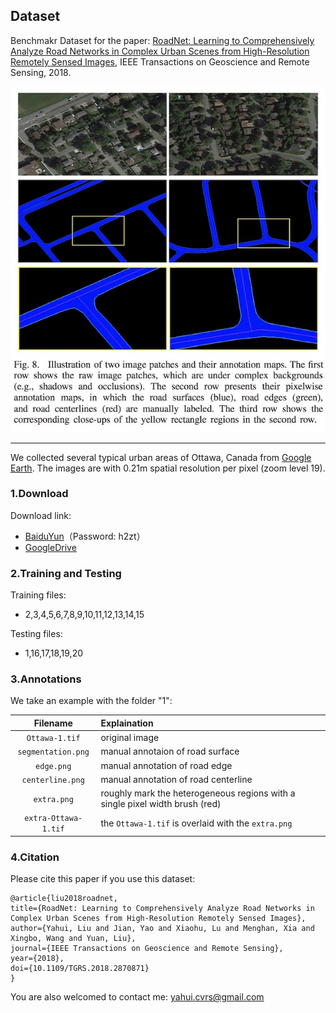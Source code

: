 ## Dataset



Benchmakr Dataset for the paper: [RoadNet: Learning to Comprehensively Analyze Road Networks in Complex Urban Scenes from High-Resolution Remotely Sensed Images](https://ieeexplore.ieee.org/document/8506600), IEEE Transactions on Geoscience and Remote Sensing, 2018.

![dataset](./roadnet-dataset.jpg)

---------

We collected several typical urban areas of Ottawa, Canada from [Google Earth](http://earth.google.com). The images are with 0.21m spatial resolution per pixel (zoom level 19).

### 1.Download

Download link: 

 - [BaiduYun](https://pan.baidu.com/s/1l9RZvyYfLgTOx_k4LQRyhQ)（Password: h2zt）
 - [GoogleDrive](https://drive.google.com/open?id=1GDHy7uwgOswuCDC49OamlNkAxjaITPBI)

### 2.Training and Testing

Training files:

 - 2,3,4,5,6,7,8,9,10,11,12,13,14,15

Testing files:

 - 1,16,17,18,19,20

### 3.Annotations

We take an example with the folder "1": 

|Filename|Explaination|
|:----:|:----|
|`Ottawa-1.tif`|original image|
|`segmentation.png`|manual annotaion of road surface|
|`edge.png`|manual annotation of road edge|
|`centerline.png`|manual annotation of road centerline|
|`extra.png`|roughly mark the heterogeneous regions with a single pixel width brush (red)|
|`extra-Ottawa-1.tif`| the `Ottawa-1.tif` is overlaid with the `extra.png`|

### 4.Citation

Please cite this paper if you use this dataset:

```
@article{liu2018roadnet,
title={RoadNet: Learning to Comprehensively Analyze Road Networks in Complex Urban Scenes from High-Resolution Remotely Sensed Images},
author={Yahui, Liu and Jian, Yao and Xiaohu, Lu and Menghan, Xia and Xingbo, Wang and Yuan, Liu},
journal={IEEE Transactions on Geoscience and Remote Sensing},
year={2018},
doi={10.1109/TGRS.2018.2870871}
}
```

You are also welcomed to contact me: yahui.cvrs@gmail.com
